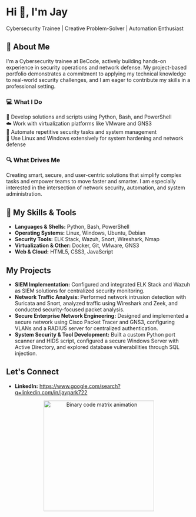 <h1>Hi 👋, I'm Jay</h1>
<p>Cybersecurity Trainee | Creative Problem-Solver | Automation Enthusiast</p>

<h2>🚀 About Me</h2>
<p>I'm a Cybersecurity trainee at BeCode, actively building hands-on experience in security operations and network defense. My project-based portfolio demonstrates a commitment to applying my technical knowledge to real-world security challenges, and I am eager to contribute my skills in a professional setting.</p>

<h3>💻 What I Do</h3>
<p>
🔧 Develop solutions and scripts using Python, Bash, and PowerShell<br>
☁️ Work with virtualization platforms like VMware and GNS3<br>
🤖 Automate repetitive security tasks and system management<br>
🐧 Use Linux and Windows extensively for system hardening and network defense
</p>

<h3>🔍 What Drives Me</h3>
<p>Creating smart, secure, and user-centric solutions that simplify complex tasks and empower teams to move faster and smarter. I am especially interested in the intersection of network security, automation, and system administration.</p>

<h2>🚀 My Skills & Tools</h2>
<ul>
<li><strong>Languages & Shells:</strong> Python, Bash, PowerShell</li>
<li><strong>Operating Systems:</strong> Linux, Windows, Ubuntu, Debian</li>
<li><strong>Security Tools:</strong> ELK Stack, Wazuh, Snort, Wireshark, Nmap</li>
<li><strong>Virtualization & Other:</strong> Docker, Git, VMware, GNS3</li>
<li><strong>Web & Cloud:</strong> HTML5, CSS3, JavaScript</li>
</ul>

<h2>My Projects</h2>
<ul>
<li><strong>SIEM Implementation:</strong> Configured and integrated ELK Stack and Wazuh as SIEM solutions for centralized security monitoring.</li>
<li><strong>Network Traffic Analysis:</strong> Performed network intrusion detection with Suricata and Snort, analyzed traffic using Wireshark and Zeek, and conducted security-focused packet analysis.</li>
<li><strong>Secure Enterprise Network Engineering:</strong> Designed and implemented a secure network using Cisco Packet Tracer and GNS3, configuring VLANs and a RADIUS server for centralized authentication.</li>
<li><strong>System Security & Tool Development:</strong> Built a custom Python port scanner and HIDS script, configured a secure Windows Server with Active Directory, and explored database vulnerabilities through SQL injection.</li>
</ul>

<h2>Let's Connect</h2>
<ul>
<li><strong>LinkedIn:</strong> <a href="https://www.https://www.google.com/search?q=linkedin.com/in/jaypark722/" target="_blank">https://www.google.com/search?q=linkedin.com/in/jaypark722</a></li>
</ul>

<p align="center">
<img src="https://www.google.com/search?q=https://media.giphy.com/media/LmN8gC5139y0mYJ4I6/giphy.gif" alt="Binary code matrix animation" width="300"/>
</p>